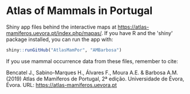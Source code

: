 # Atlas of Mammals in Portugal

Shiny app files behind the interactive maps at https://atlas-mamiferos.uevora.pt/index.php/mapas/. If you have R and the 'shiny' package installed, you can run the app with:

```r
shiny::runGitHub("AtlasMamPor", "AMBarbosa")
```


If you use mammal occurrence data from these files, remember to cite:

Bencatel J., Sabino-Marques H., Álvares F., Moura A.E. & Barbosa A.M. (2019) Atlas de Mamíferos de Portugal, 2ª edição. Universidade de Évora, Évora. URL: https://atlas-mamiferos.uevora.pt
